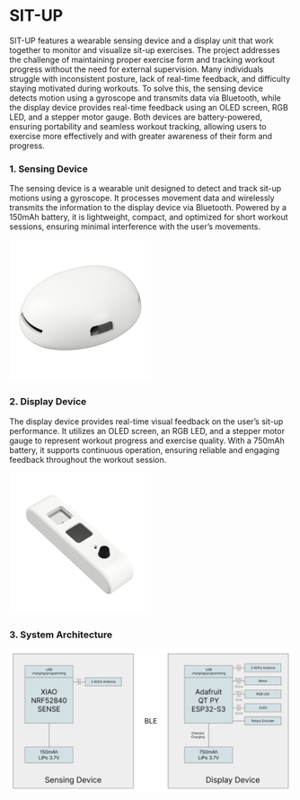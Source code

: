 # SIT-UP

SIT-UP features a wearable sensing device and a display unit that work together to monitor and visualize sit-up exercises. The project addresses the challenge of maintaining proper exercise form and tracking workout progress without the need for external supervision. Many individuals struggle with inconsistent posture, lack of real-time feedback, and difficulty staying motivated during workouts. To solve this, the sensing device detects motion using a gyroscope and transmits data via Bluetooth, while the display device provides real-time feedback using an OLED screen, RGB LED, and a stepper motor gauge. Both devices are battery-powered, ensuring portability and seamless workout tracking, allowing users to exercise more effectively and with greater awareness of their form and progress.

### 1. Sensing Device

The sensing device is a wearable unit designed to detect and track sit-up motions using a gyroscope. It processes movement data and wirelessly transmits the information to the display device via Bluetooth. Powered by a 150mAh battery, it is lightweight, compact, and optimized for short workout sessions, ensuring minimal interference with the user’s movements.

<img src="./img/sensingdevice.png" style="width:50%;">

### 2. Display Device

The display device provides real-time visual feedback on the user’s sit-up performance. It utilizes an OLED screen, an RGB LED, and a stepper motor gauge to represent workout progress and exercise quality. With a 750mAh battery, it supports continuous operation, ensuring reliable and engaging feedback throughout the workout session.

<img src="./img/displaydevice.png" style="width:50%;">

### 3. System Architecture

<img src="./img/systemarchitecture.png" style="width:100%;">
